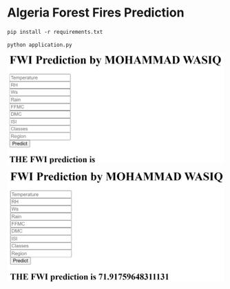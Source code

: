 # Algeria Forest Fires Prediction

```
pip install -r requirements.txt
```

```
python application.py
```

![img1](https://github.com/mohammadwasiq0/Algeria-Forest-Fires-Prediction/blob/main/AFF%20Images/Screenshot%20(166).png)

![img2](https://github.com/mohammadwasiq0/Algeria-Forest-Fires-Prediction/blob/main/AFF%20Images/Screenshot%20(167).png)
